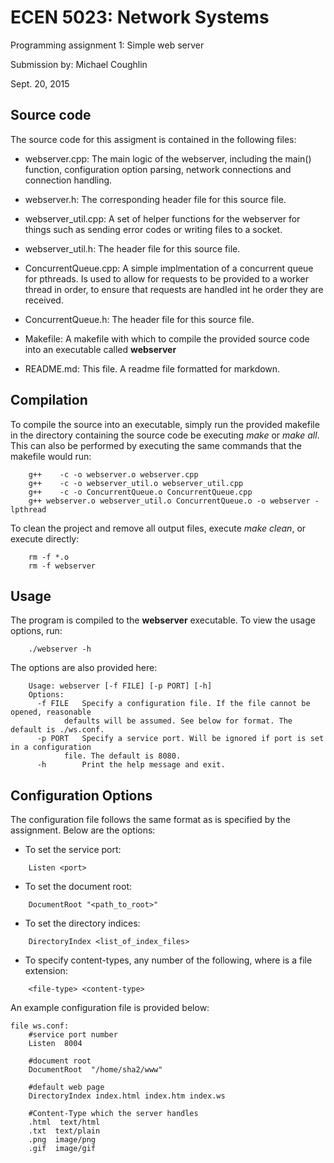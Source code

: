 # ECEN 5023: Network Systems
Programming assignment 1: Simple web server

Submission by: Michael Coughlin

Sept. 20, 2015

## Source code
The source code for this assigment is contained in the following files:

* webserver.cpp: The main logic of the webserver, including the main() function, 
  configuration option parsing, network connections and connection handling.

* webserver.h: The corresponding header file for this source file.

* webserver_util.cpp: A set of helper functions for the webserver for things such 
  as sending error codes or writing files to a socket.

* webserver_util.h: The header file for this source file.

* ConcurrentQueue.cpp: A simple implmentation of a concurrent queue for pthreads. 
  Is used to allow for requests to be provided to a worker thread in order, to ensure
  that requests are handled int he order they are received.

* ConcurrentQueue.h: The header file for this source file.

* Makefile: A makefile with which to compile the provided source code into an executable
  called **webserver**

* README.md: This file. A readme file formatted for markdown.

## Compilation
To compile the source into an executable, simply run the provided makefile in the directory
containing the source code be executing *make* or *make all*. This can also be performed by
executing the same commands that the makefile would run:
```
	g++    -c -o webserver.o webserver.cpp
	g++    -c -o webserver_util.o webserver_util.cpp
	g++    -c -o ConcurrentQueue.o ConcurrentQueue.cpp
	g++ webserver.o webserver_util.o ConcurrentQueue.o -o webserver -lpthread
```

To clean the project and remove all output files, execute *make clean*, or execute directly:
```
	rm -f *.o
	rm -f webserver
```

## Usage
The program is compiled to the **webserver** executable. To view the usage options, run:
```
	./webserver -h
```

The options are also provided here:
```
	Usage: webserver [-f FILE] [-p PORT] [-h]
	Options:
	  -f FILE	Specify a configuration file. If the file cannot be opened, reasonable 
	  		defaults will be assumed. See below for format. The default is ./ws.conf.
	  -p PORT	Specify a service port. Will be ignored if port is set in a configuration
			file. The default is 8080.
	  -h		Print the help message and exit.
```

## Configuration Options
The configuration file follows the same format as is specified by the assignment. Below are
the options:

* To set the service port:
```
	Listen <port>
```

* To set the document root:
```
	DocumentRoot "<path_to_root>"
```

* To set the directory indices:
```
	DirectoryIndex <list_of_index_files>
```

* To specify content-types, any number of the following, where <file-type> is a file extension:
```
	<file-type> <content-type>
```

An example configuration file is provided below:
```
file ws.conf:
	#service port number
	Listen  8004

	#document root
	DocumentRoot  "/home/sha2/www"

	#default web page
	DirectoryIndex index.html index.htm index.ws

	#Content-Type which the server handles
	.html  text/html
	.txt  text/plain
	.png  image/png
	.gif  image/gif
```
